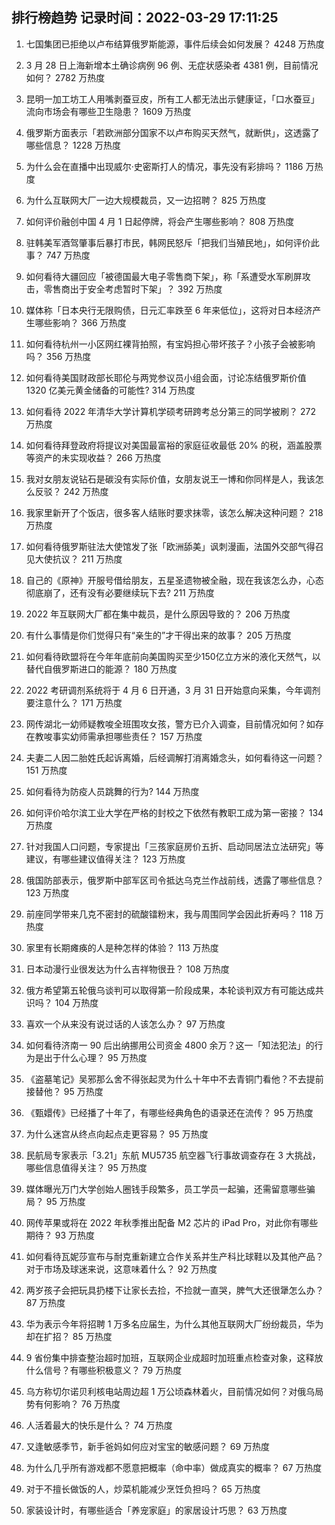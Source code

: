 
## 排行榜趋势 记录时间：2022-03-29 17:11:25
  
  1. 七国集团已拒绝以卢布结算俄罗斯能源，事件后续会如何发展？ 4248 万热度
    
  2. 3 月 28 日上海新增本土确诊病例 96 例、无症状感染者 4381 例，目前情况如何？ 2782 万热度
    
  3. 昆明一加工坊工人用嘴剥蚕豆皮，所有工人都无法出示健康证，「口水蚕豆」流向市场会有哪些卫生隐患？ 1609 万热度
    
  4. 俄罗斯方面表示「若欧洲部分国家不以卢布购买天然气，就断供」，这透露了哪些信息？ 1228 万热度
    
  5. 为什么会在直播中出现威尔·史密斯打人的情况，事先没有彩排吗？ 1186 万热度
    
  6. 为什么互联网大厂一边大规模裁员，又一边招聘？ 825 万热度
    
  7. 如何评价融创中国 4 月 1 日起停牌，将会产生哪些影响？ 808 万热度
    
  8. 驻韩美军酒驾肇事后暴打市民，韩网民怒斥「把我们当殖民地」，如何评价此事？ 747 万热度
    
  9. 如何看待大疆回应「被德国最大电子零售商下架」，称「系遭受水军刷屏攻击，零售商出于安全考虑暂时下架」？ 392 万热度
    
  10. 媒体称「日本央行无限购债，日元汇率跌至 6 年来低位」，这将对日本经济产生哪些影响？ 366 万热度
    
  11. 如何看待杭州一小区网红裸背拍照，有宝妈担心带坏孩子？小孩子会被影响吗？ 356 万热度
    
  12. 如何看待美国财政部长耶伦与两党参议员小组会面，讨论冻结俄罗斯价值 1320 亿美元黄金储备的可能性? 314 万热度
    
  13. 如何看待 2022 年清华大学计算机学硕考研跨考总分第三的同学被刷？ 272 万热度
    
  14. 如何看待拜登政府将提议对美国最富裕的家庭征收最低 20% 的税，涵盖股票等资产的未实现收益？ 266 万热度
    
  15. 我对女朋友说钻石是碳没有实际价值，女朋友说王一博和你同样是人，我该怎么反驳？ 242 万热度
    
  16. 我家里新开了个饭店，很多客人结账时要求抹零，该怎么解决这种问题？ 218 万热度
    
  17. 如何看待俄罗斯驻法大使馆发了张「欧洲舔美」讽刺漫画，法国外交部气得召见大使抗议？ 211 万热度
    
  18. 自己的《原神》开服号借给朋友，五星圣遗物被全融，现在我该怎么办，心态彻底崩了，还有没有必要继续玩下去? 211 万热度
    
  19. 2022 年互联网大厂都在集中裁员，是什么原因导致的？ 206 万热度
    
  20. 有什么事情是你们觉得只有“亲生的”才干得出来的故事？ 205 万热度
    
  21. 如何看待欧盟将在今年年底前向美国购买至少150亿立方米的液化天然气，以替代自俄罗斯进口的能源？ 180 万热度
    
  22. 2022 考研调剂系统将于 4 月 6 日开通，3 月 31 日开始意向采集，今年调剂要注意什么？ 171 万热度
    
  23. 网传湖北一幼师疑教唆全班围攻女孩，警方已介入调查，目前情况如何？如存在教唆事实幼师需承担哪些责任？ 157 万热度
    
  24. 夫妻二人因二胎姓氏起诉离婚，后经调解打消离婚念头，如何看待这一问题？ 151 万热度
    
  25. 如何看待为防疫人员跳舞的行为? 144 万热度
    
  26. 如何评价哈尔滨工业大学在严格的封校之下依然有教职工成为第一密接？ 134 万热度
    
  27. 针对我国人口问题，专家提出「三孩家庭房价五折、启动同居法立法研究」等建议，有哪些建议值得关注？ 123 万热度
    
  28. 俄国防部表示，俄罗斯中部军区司令抵达乌克兰作战前线，透露了哪些信息？ 123 万热度
    
  29. 前座同学带来几克不密封的硫酸镭粉末，我与周围同学会因此折寿吗？ 118 万热度
    
  30. 家里有长期瘫痪的人是种怎样的体验？ 113 万热度
    
  31. 日本动漫行业很发达为什么吉祥物很丑？ 108 万热度
    
  32. 俄方希望第五轮俄乌谈判可以取得第一阶段成果，本轮谈判双方有可能达成共识吗？ 104 万热度
    
  33. 喜欢一个从来没有说过话的人该怎么办？ 97 万热度
    
  34. 如何看待济南一 90 后出纳挪用公司资金 4800 余万？这一「知法犯法」的行为是出于什么心理？ 95 万热度
    
  35. 《盗墓笔记》吴邪那么舍不得张起灵为什么十年中不去青铜门看他？不去提前接替他？ 95 万热度
    
  36. 《甄嬛传》已经播了十年了，有哪些经典角色的语录还在流传？ 95 万热度
    
  37. 为什么迷宫从终点向起点走更容易？ 95 万热度
    
  38. 民航局专家表示「3.21」东航 MU5735 航空器飞行事故调查存在 3 大挑战，哪些信息值得关注？ 95 万热度
    
  39. 媒体曝光万门大学创始人圈钱手段繁多，员工学员一起骗，还需留意哪些骗局？ 95 万热度
    
  40. 网传苹果或将在 2022 年秋季推出配备 M2 芯片的 iPad Pro，对此你有哪些期待？ 93 万热度
    
  41. 如何看待瓦妮莎宣布与耐克重新建立合作关系并生产科比球鞋以及其他产品？对于市场及球迷来说，这意味着什么？ 92 万热度
    
  42. 两岁孩子会把玩具扔楼下让家长去捡，不捡就一直哭，脾气大还很犟怎么办？ 87 万热度
    
  43. 华为表示今年将招聘 1 万多名应届生，为什么其他互联网大厂纷纷裁员，华为却在扩招？ 85 万热度
    
  44. 9 省份集中排查整治超时加班，互联网企业成超时加班重点检查对象，这释放什么信号？有哪些积极意义？ 79 万热度
    
  45. 乌方称切尔诺贝利核电站周边超 1 万公顷森林着火，目前情况如何？对俄乌局势有何影响？ 76 万热度
    
  46. 人活着最大的快乐是什么？ 74 万热度
    
  47. 又逢敏感季节，新手爸妈如何应对宝宝的敏感问题？ 69 万热度
    
  48. 为什么几乎所有游戏都不愿意把概率（命中率）做成真实的概率？ 67 万热度
    
  49. 对于不擅长做饭的人，炒菜机能减少烹饪负担吗？ 65 万热度
    
  50. 家装设计时，有哪些适合「养宠家庭」的家居设计巧思？ 63 万热度
    